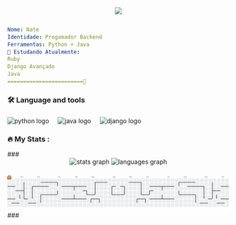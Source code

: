 <div align="center">
 <img height="150" src="https://i.gifer.com/745.gif"  />
</div>

###

```yaml
Nome: Nate
Identidade: Progamador Backend
Ferramentas: Python + Java 
🚧 Estudando Atualmente:
Ruby
Django Avançado
Java
========================🚧
```

###



###

<h3 align="left">🛠 Language and tools</h3>

###

<div align="left">
  <img src="https://cdn.jsdelivr.net/gh/devicons/devicon/icons/python/python-original-wordmark.svg" height="40" alt="python logo"  />
  <img width="12" />
  <img src="https://cdn.jsdelivr.net/gh/devicons/devicon/icons/java/java-original-wordmark.svg" height="40" alt="java logo"  />
  <img width="12" />
  <img src="https://cdn.jsdelivr.net/gh/devicons/devicon/icons/django/django-plain.svg" height="40" alt="django logo"  />
</div>

###

<h3 align="left">🔥  My Stats :</h3>
###

<div align="center">
  <img src="https://github-readme-stats.vercel.app/api?username=jogodoidinho&hide_title=true&hide_rank=true&show_icons=true&include_all_commits=true&count_private=true&disable_animations=true&theme=tokyonight&locale=en&hide_border=true&order=1" height="150" alt="stats graph"  />
  <img src="https://github-readme-stats.vercel.app/api/top-langs?username=jogodoidinho&locale=en&hide_title=false&layout=compact&card_width=320&langs_count=5&theme=tokyonight&hide_border=false&order=2" height="150" alt="languages graph"  />
</div>

###

<picture>
  <source media="(prefers-color-scheme: dark)" srcset="https://raw.githubusercontent.com/jogodoidinho/jogodoidinho/output/pacman-contribution-graph-dark.svg">
  <source media="(prefers-color-scheme: light)" srcset="https://raw.githubusercontent.com/jogodoidinho/jogodoidinho/output/pacman-contribution-graph.svg">
  <img alt="pacman contribution graph" src="https://raw.githubusercontent.com/jogodoidinho/jogodoidinho/output/pacman-contribution-graph.svg">
</picture>
###
